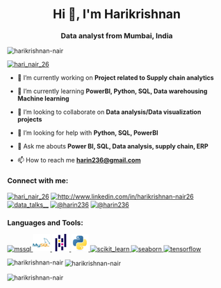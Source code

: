 <h1 align="center">Hi 👋, I'm Harikrishnan</h1>
<h3 align="center">Data analyst from Mumbai, India</h3>

<p align="left"> <img src="https://komarev.com/ghpvc/?username=harikrishnan-nair&label=Profile%20views&color=0e75b6&style=flat" alt="harikrishnan-nair" /> </p>

<p align="left"> <a href="https://twitter.com/hari_nair_26" target="blank"><img src="https://img.shields.io/twitter/follow/hari_nair_26?logo=twitter&style=for-the-badge" alt="hari_nair_26" /></a> </p>

- 🔭 I’m currently working on **Project related to Supply chain analytics**

- 🌱 I’m currently learning **PowerBI, Python, SQL, Data warehousing Machine learning**

- 👯 I’m looking to collaborate on **Data analysis/Data visualization projects**

- 🤝 I’m looking for help with **Python, SQL, PowerBI**

- 💬 Ask me abouts **Power BI, SQL, Data analysis, supply chain, ERP**

- 📫 How to reach me **harin236@gmail.com**

<h3 align="left">Connect with me:</h3>
<p align="left">
<a href="https://twitter.com/hari_nair_26" target="blank"><img align="center" src="https://raw.githubusercontent.com/rahuldkjain/github-profile-readme-generator/master/src/images/icons/Social/twitter.svg" alt="hari_nair_26" height="30" width="40" /></a>
<a href="https://linkedin.com/in/http://www.linkedin.com/in/harikrishnan-nair26" target="blank"><img align="center" src="https://raw.githubusercontent.com/rahuldkjain/github-profile-readme-generator/master/src/images/icons/Social/linked-in-alt.svg" alt="http://www.linkedin.com/in/harikrishnan-nair26" height="30" width="40" /></a>
<a href="https://instagram.com/data_talks__" target="blank"><img align="center" src="https://raw.githubusercontent.com/rahuldkjain/github-profile-readme-generator/master/src/images/icons/Social/instagram.svg" alt="data_talks__" height="30" width="40" /></a>
<a href="https://medium.com/@harin236" target="blank"><img align="center" src="https://raw.githubusercontent.com/rahuldkjain/github-profile-readme-generator/master/src/images/icons/Social/medium.svg" alt="@harin236" height="30" width="40" /></a>
<a href="https://www.hackerrank.com/@harin236" target="blank"><img align="center" src="https://raw.githubusercontent.com/rahuldkjain/github-profile-readme-generator/master/src/images/icons/Social/hackerrank.svg" alt="@harin236" height="30" width="40" /></a>
</p>

<h3 align="left">Languages and Tools:</h3>
<p align="left"> <a href="https://www.microsoft.com/en-us/sql-server" target="_blank" rel="noreferrer"> <img src="https://www.svgrepo.com/show/303229/microsoft-sql-server-logo.svg" alt="mssql" width="40" height="40"/> </a> <a href="https://www.mysql.com/" target="_blank" rel="noreferrer"> <img src="https://raw.githubusercontent.com/devicons/devicon/master/icons/mysql/mysql-original-wordmark.svg" alt="mysql" width="40" height="40"/> </a> <a href="https://pandas.pydata.org/" target="_blank" rel="noreferrer"> <img src="https://raw.githubusercontent.com/devicons/devicon/2ae2a900d2f041da66e950e4d48052658d850630/icons/pandas/pandas-original.svg" alt="pandas" width="40" height="40"/> </a> <a href="https://www.python.org" target="_blank" rel="noreferrer"> <img src="https://raw.githubusercontent.com/devicons/devicon/master/icons/python/python-original.svg" alt="python" width="40" height="40"/> </a> <a href="https://scikit-learn.org/" target="_blank" rel="noreferrer"> <img src="https://upload.wikimedia.org/wikipedia/commons/0/05/Scikit_learn_logo_small.svg" alt="scikit_learn" width="40" height="40"/> </a> <a href="https://seaborn.pydata.org/" target="_blank" rel="noreferrer"> <img src="https://seaborn.pydata.org/_images/logo-mark-lightbg.svg" alt="seaborn" width="40" height="40"/> </a> <a href="https://www.tensorflow.org" target="_blank" rel="noreferrer"> <img src="https://www.vectorlogo.zone/logos/tensorflow/tensorflow-icon.svg" alt="tensorflow" width="40" height="40"/> </a> </p>

<p><img align="left" src="https://github-readme-stats.vercel.app/api/top-langs?username=harikrishnan-nair&show_icons=true&locale=en&layout=compact" alt="harikrishnan-nair" /></p>

<p>&nbsp;<img align="center" src="https://github-readme-stats.vercel.app/api?username=harikrishnan-nair&show_icons=true&locale=en" alt="harikrishnan-nair" /></p>

<p><img align="center" src="https://github-readme-streak-stats.herokuapp.com/?user=harikrishnan-nair&" alt="harikrishnan-nair" /></p>
